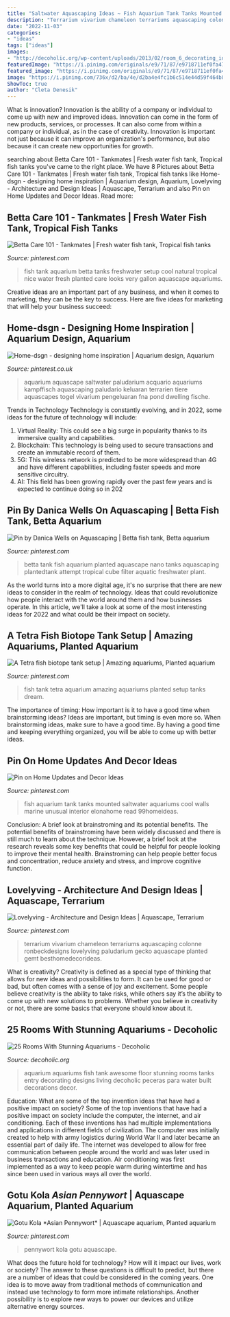 ```yaml
---
title: "Saltwater Aquascaping Ideas ~ Fish Aquarium Tank Tanks Mounted Saltwater Aquariums Cool Walls Marine Unusual Interior Elonahome Read 99homeideas"
description: "Terrarium vivarium chameleon terrariums aquascaping colonne ronbeckdesigns lovelyving paludarium gecko aquascape planted gemt besthomedecorideas"
date: "2022-11-03"
categories:
- "ideas"
tags: ["ideas"]
images:
- "http://decoholic.org/wp-content/uploads/2013/02/room_6_decorating_ideas_with_aquarium.jpg"
featuredImage: "https://i.pinimg.com/originals/e9/71/87/e9718711ef0fa472c80de182b88a08f9.jpg"
featured_image: "https://i.pinimg.com/originals/e9/71/87/e9718711ef0fa472c80de182b88a08f9.jpg"
image: "https://i.pinimg.com/736x/d2/ba/4e/d2ba4e4fc1b6c514e44d59f464b88b90--gotu-kola-aquascaping.jpg"
ShowToc: true
author: "Cleta Denesik"
---
```



What is innovation?
Innovation is the ability of a company or individual to come up with new and improved ideas. Innovation can come in the form of new products, services, or processes. It can also come from within a company or individual, as in the case of creativity. Innovation is important not just because it can improve an organization's performance, but also because it can create new opportunities for growth.

	

		
searching about Betta Care 101 - Tankmates | Fresh water fish tank, Tropical fish tanks you've came to the right place. We have 8 Pictures about Betta Care 101 - Tankmates | Fresh water fish tank, Tropical fish tanks like Home-dsgn - designing home inspiration | Aquarium design, Aquarium, Lovelyving - Architecture and Design Ideas | Aquascape, Terrarium and also Pin on Home Updates and Decor Ideas. Read more:
		
    
## Betta Care 101 - Tankmates | Fresh Water Fish Tank, Tropical Fish Tanks

<img loading=lazy src="https://i.pinimg.com/originals/88/46/15/88461527621e57fcd86e27a96f4cc8c4.jpg" onerror="this.onerror=null;this.src='https://tse1.mm.bing.net/th?id=OIP.4KU0tSgqebBvU_C6JrBMEAHaFj&amp;pid=15.1';" alt="Betta Care 101 - Tankmates | Fresh water fish tank, Tropical fish tanks">

_Source: pinterest.com_

>fish tank aquarium betta tanks freshwater setup cool natural tropical nice water fresh planted care looks very gallon aquascape aquariums. 

	

Creative ideas are an important part of any business, and when it comes to marketing, they can be the key to success. Here are five ideas for marketing that will help your business succeed: 

    
## Home-dsgn - Designing Home Inspiration | Aquarium Design, Aquarium

<img loading=lazy src="https://i.pinimg.com/736x/6a/64/d8/6a64d8f19da8bfcdc120f4adc6195525.jpg" onerror="this.onerror=null;this.src='https://tse1.mm.bing.net/th?id=OIP.xWyfaypJQza3WVAziCM3SgHaJ3&amp;pid=15.1';" alt="Home-dsgn - designing home inspiration | Aquarium design, Aquarium">

_Source: pinterest.co.uk_

>aquarium aquascape saltwater paludarium acquario aquariums kampffisch aquascaping paludario keluaran terrarien tiere aquascapes togel vivarium pengeluaran fna pond dwelling fische. 

	

Trends in Technology
Technology is constantly evolving, and in 2022, some ideas for the future of technology will include: 
1. Virtual Reality: This could see a big surge in popularity thanks to its immersive quality and capabilities. 
2. Blockchain: This technology is being used to secure transactions and create an immutable record of them. 
3. 5G: This wireless network is predicted to be more widespread than 4G and have different capabilities, including faster speeds and more sensitive circuitry. 
4. AI: This field has been growing rapidly over the past few years and is expected to continue doing so in 202
    
## Pin By Danica Wells On Aquascaping | Betta Fish Tank, Betta Aquarium

<img loading=lazy src="https://i.pinimg.com/originals/e9/71/87/e9718711ef0fa472c80de182b88a08f9.jpg" onerror="this.onerror=null;this.src='https://tse2.mm.bing.net/th?id=OIP.03hchHg_fSONQUFGk0rz-wHaLH&amp;pid=15.1';" alt="Pin by Danica Wells on Aquascaping | Betta fish tank, Betta aquarium">

_Source: pinterest.com_

>betta tank fish aquarium planted aquascape nano tanks aquascaping plantedtank attempt tropical cube filter aquatic freshwater plant. 

	

As the world turns into a more digital age, it's no surprise that there are new ideas to consider in the realm of technology. Ideas that could revolutionize how people interact with the world around them and how businesses operate. In this article, we'll take a look at some of the most interesting ideas for 2022 and what could be their impact on society.

    
## A Tetra Fish Biotope Tank Setup | Amazing Aquariums, Planted Aquarium

<img loading=lazy src="https://i.pinimg.com/originals/18/dc/1b/18dc1b6ccc46dacc9cc307ceb9266ca0.jpg" onerror="this.onerror=null;this.src='https://tse1.mm.bing.net/th?id=OIP._fk17W_hPEAnw6o5XNjzGgHaHa&amp;pid=15.1';" alt="A Tetra fish biotope tank setup | Amazing aquariums, Planted aquarium">

_Source: pinterest.com_

>fish tank tetra aquarium amazing aquariums planted setup tanks dream. 

	

The importance of timing: How important is it to have a good time when brainstorming ideas?
Ideas are important, but timing is even more so. When brainstorming ideas, make sure to have a good time. By having a good time and keeping everything organized, you will be able to come up with better ideas.

    
## Pin On Home Updates And Decor Ideas

<img loading=lazy src="https://i.pinimg.com/originals/71/7d/3b/717d3ba76ecb2af753bbd55af342258e.jpg" onerror="this.onerror=null;this.src='https://tse4.mm.bing.net/th?id=OIP.rgZxQitWol0B8-JrNvC42QHaHM&amp;pid=15.1';" alt="Pin on Home Updates and Decor Ideas">

_Source: pinterest.com_

>fish aquarium tank tanks mounted saltwater aquariums cool walls marine unusual interior elonahome read 99homeideas. 

	

Conclusion: A brief look at brainstroming and its potential benefits.
The potential benefits of brainstroming have been widely discussed and there is still much to learn about the technique. However, a brief look at the research reveals some key benefits that could be helpful for people looking to improve their mental health. Brainstroming can help people better focus and concentration, reduce anxiety and stress, and improve cognitive function.

    
## Lovelyving - Architecture And Design Ideas | Aquascape, Terrarium

<img loading=lazy src="https://i.pinimg.com/originals/e6/ab/9c/e6ab9c6434bad7ba16c045fc30d00837.jpg" onerror="this.onerror=null;this.src='https://tse1.mm.bing.net/th?id=OIP.DqS4eGysa9pheB7JX4Lf0wHaLe&amp;pid=15.1';" alt="Lovelyving - Architecture and Design Ideas | Aquascape, Terrarium">

_Source: pinterest.com_

>terrarium vivarium chameleon terrariums aquascaping colonne ronbeckdesigns lovelyving paludarium gecko aquascape planted gemt besthomedecorideas. 

	

What is creativity?
Creativity is defined as a special type of thinking that allows for new ideas and possibilities to form. It can be used for good or bad, but often comes with a sense of joy and excitement. Some people believe creativity is the ability to take risks, while others say it’s the ability to come up with new solutions to problems. Whether you believe in creativity or not, there are some basics that everyone should know about it.

    
## 25 Rooms With Stunning Aquariums - Decoholic

<img loading=lazy src="http://decoholic.org/wp-content/uploads/2013/02/room_6_decorating_ideas_with_aquarium.jpg" onerror="this.onerror=null;this.src='https://tse1.mm.bing.net/th?id=OIP.f754hQ5qaV-JqV2n5YbfyAHaHH&amp;pid=15.1';" alt="25 Rooms With Stunning Aquariums - Decoholic">

_Source: decoholic.org_

>aquarium aquariums fish tank awesome floor stunning rooms tanks entry decorating designs living decoholic peceras para water built decorations decor. 

	

Education: What are some of the top invention ideas that have had a positive impact on society?
Some of the top inventions that have had a positive impact on society include the computer, the internet, and air conditioning. Each of these inventions has had multiple implementations and applications in different fields of civilization. The computer was initially created to help with army logistics during World War II and later became an essential part of daily life. The internet was developed to allow for free communication between people around the world and was later used in business transactions and education. Air conditioning was first implemented as a way to keep people warm during wintertime and has since been used in various ways all over the world.

    
## Gotu Kola *Asian Pennywort* | Aquascape Aquarium, Planted Aquarium

<img loading=lazy src="https://i.pinimg.com/736x/d2/ba/4e/d2ba4e4fc1b6c514e44d59f464b88b90--gotu-kola-aquascaping.jpg" onerror="this.onerror=null;this.src='https://tse4.mm.bing.net/th?id=OIP.f0psQ2UcSOs9oudRDYC8aQHaE5&amp;pid=15.1';" alt="Gotu Kola *Asian Pennywort* | Aquascape aquarium, Planted aquarium">

_Source: pinterest.com_

>pennywort kola gotu aquascape. 

	

What does the future hold for technology? How will it impact our lives, work or society? The answer to these questions is difficult to predict, but there are a number of ideas that could be considered in the coming years. One idea is to move away from traditional methods of communication and instead use technology to form more intimate relationships. Another possibility is to explore new ways to power our devices and utilize alternative energy sources.


